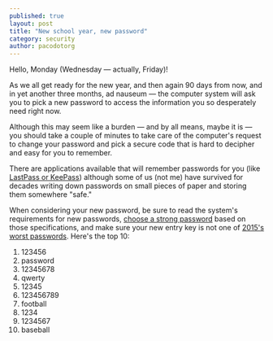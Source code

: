 ```yaml
---
published: true
layout: post
title: "New school year, new password"
category: security
author: pacodotorg
---
```

Hello, Monday (Wednesday — actually, Friday)!

As we all get ready for the new year, and then again 90 days from now, and in yet another three months, ad nauseum — the computer system will ask you to pick a new password to access the information you so desperately need right now. 

Although this may seem like a burden — and by all means, maybe it is — you should take a couple of minutes to take care of the computer's request to change your password and pick a secure code that is hard to decipher and easy for you to remember.

There are applications available that will remember passwords for you (like [LastPass or KeePass](http://www.howtogeek.com/141500/why-you-should-use-a-password-manager-and-how-to-get-started/)) although some of us (not me) have survived for decades writing down passwords on small pieces of paper and storing them somewhere "safe."

When considering your new password, be sure to read the system's requirements for new passwords, [choose a strong password](http://www.bu.edu/infosec/howtos/how-to-choose-a-password/) based on those specifications, and make sure your new entry key is not one of [2015's worst passwords](http://www.pcworld.com/article/3024252/security/these-are-the-25-worst-passwords-of-2015.html). Here's the top 10:

1. 123456
2. password
3. 12345678
4. qwerty
5. 12345
6. 123456789
7. football
8. 1234
9. 1234567
10. baseball
